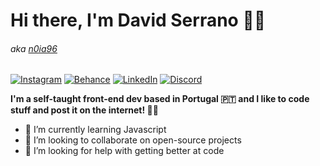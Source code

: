# Hi there, I'm David Serrano 👋🏽
###### *aka [n0ia96](https://n0ia96.uwu.ai)*
[![Instagram](https://img.shields.io/badge/-n0ia96-E4405F?style=flat&logo=instagram&logoColor=white)](https://instagram.com/n0ia96)
[![Behance](https://img.shields.io/badge/-n0ia96-1769FF?style=flat&logo=behance&logoColor=white)](https://behance.net/n0ia96)
[![LinkedIn](https://img.shields.io/badge/-n0ia96-0A66C2?style=flat&logo=linkedin&logoColor=white)](https://linkedin.com/in/n0ia96/)
[![Discord](https://img.shields.io/badge/-n0ia96⋕9002-5865F2?style=flat&logo=discord&logoColor=white)](#)

**I'm a self-taught front-end dev based in Portugal 🇵🇹 and I like to code stuff and post it on the internet! 😶‍🌫️**

- 🌱 I’m currently learning Javascript
- 👯 I’m looking to collaborate on open-source projects
- 🤔 I’m looking for help with getting better at code

<!--
**n0ia96/n0ia96** is a ✨ _special_ ✨ repository because its `README.md` (this file) appears on your GitHub profile.

Here are some ideas to get you started:

- 🔭 I’m currently working on ...
- 🌱 I’m currently learning ...
- 👯 I’m looking to collaborate on ...
- 🤔 I’m looking for help with ...
- 💬 Ask me about ...
- 📫 How to reach me: ...
- 😄 Pronouns: ...
- ⚡ Fun fact: ...
-->
